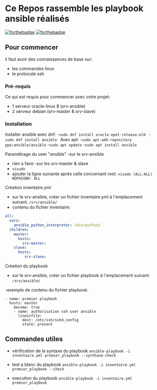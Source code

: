 # Ce Repos rassemble les playbook ansible réalisés

[![forthebadge](http://forthebadge.com/images/badges/built-with-love.svg)](http://forthebadge.com)  [![forthebadge](http://forthebadge.com/images/badges/powered-by-electricity.svg)](http://forthebadge.com)

## Pour commencer

il faut avoir des connaissances de base sur:
- les commandes linux
- le protocole ssh

### Pré-requis

Ce qui est requis pour commencer avec votre projet:

- 1 serveur oracle-linux 8 (srv-ansible)
- 2 serveur debian (srv-master & srv-slave)

### Installation

Installer ansible avec dnf:
-``sudo dnf install oracle-epel-release-el8 ``
-``sudo dnf install ansible ``
Avec apt:
-``sudo apt-add-repository ppa:ansible/ansible``
-``sudo apt update``
-``sudo apt install ansible``


Paramétrage du user "ansible"
-sur le srv-ansible
 - rien a faire
-sur les srv-master & slave
 - ``visudo``
 - ajouter la ligne suivante après celle concernant root:
  ``visudo (ALL:ALL) NOPASSWD: ALL``

Création inventaire.yml
- sur le srv-ansible, créer un fichier inventaire.yml à l'emplacement suivant:
 ``/srv/ansible/`` 
- contenu du fichier inventaire: 
```yaml
all: 
  vars: 
    ansible_python_interpreter: /bin/python3
  children:
    master: 
      hosts: 
        srv-master:
    slave: 
      hosts:
         srv-slave:
```

Création du playbook
- sur le srv-ansible, créer un fichier playbook à l'emplacement suivant:
 ``/srv/ansible/`` 

-exemple de contenu du fichier playbook: 
``` 
- name: premier playbook 
  hosts: master
    become: true
    - name: authorisation ssh user ansible 
      lineinfile: 
        dest: /etc/ssh/sshd_config 
        state: present
``` 

## Commandes utiles
- vérification de la syntaxe du playbook
``ansible-playbook -i inventaire.yml premier_playbook --synthaxe-check``

- test a blanc du playbook
``ansible-playbook -i inventaire.yml premier_playbook --check``

- execution du playbook
``ansible-playbook -i inventaire.yml premier_playbook``

